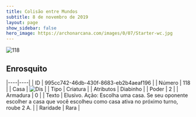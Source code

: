 ```yaml
---
title: Colisão entre Mundos
subtitle: 8 de novembro de 2019
layout: page
show_sidebar: false
hero_image: https://archonarcana.com/images/0/07/Starter-wc.jpg
---
```


![118](https://cdn.keyforgegame.com/media/card_front/pt/452_118_W7473HC3XV77_pt.png)

## Enrosquito

|----|----|
| ID | 995cc742-46db-430f-8683-eb2b4aeaf196 |
| Número | 118 |
| Casa | ![Dis](https://archonarcana.com/images/thumb/e/e8/Dis.png/22px-Dis.png "Dis") |
| Tipo | Criatura |
| Atributos | Diabinho |
| Poder | 2 |
| Armadura | 0 |
| Texto | Elusivo.  Ação: Escolha uma casa. Se seu oponente escolher a casa que você escolheu como casa ativa no próximo turno, roube 2 A. |
| Raridade | Rara |
